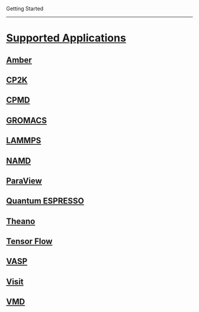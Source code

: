 Getting Started

---

<!-- use only links inside h1, h2, h3 and h4 -->


# [Supported Applications](https://eth-cscs.github.io/production/scientific_computing/supported_applications)
## [Amber](https://eth-cscs.github.io/production/scientific_computing/supported_applcations/amber)
## [CP2K](https://eth-cscs.github.io/production/scientific_computing/supported_applcations/cp2k)
## [CPMD](https://eth-cscs.github.io/production/scientific_computing/supported_applcations/cpmd)
## [GROMACS](https://eth-cscs.github.io/production/scientific_computing/supported_applcations/gromacs)
## [LAMMPS](https://eth-cscs.github.io/production/scientific_computing/supported_applcations/lammps)
## [NAMD](https://eth-cscs.github.io/production/scientific_computing/supported_applcations/namd)
## [ParaView](https://eth-cscs.github.io/production/scientific_computing/supported_applcations/paraview)
## [Quantum ESPRESSO](https://eth-cscs.github.io/production/scientific_computing/supported_applcations/quantum_espresso)
## [Theano](https://eth-cscs.github.io/production/scientific_computing/supported_applcations/theano)
## [Tensor Flow](https://eth-cscs.github.io/production/scientific_computing/supported_applcations/tensor_flow)
## [VASP](https://eth-cscs.github.io/production/scientific_computing/supported_applcations/vasp)
## [Visit](https://eth-cscs.github.io/production/scientific_computing/supported_applcations/visit)
## [VMD](https://eth-cscs.github.io/production/scientific_computing/supported_applcations/vmd)
